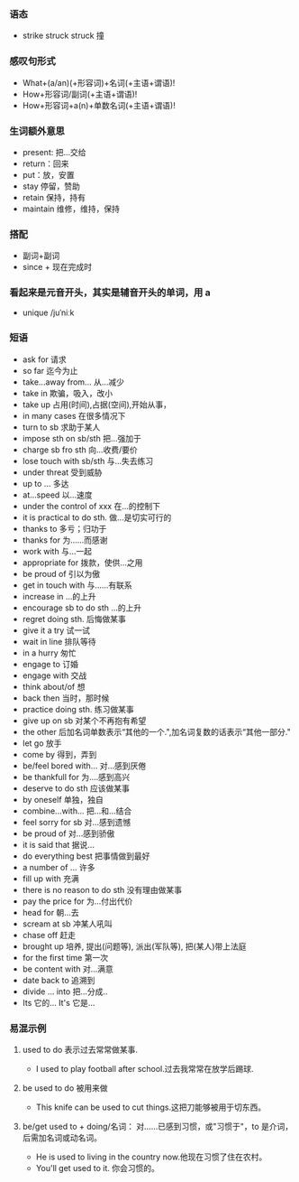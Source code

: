 ### 语态

- strike struck struck 撞

### 感叹句形式

- What+(a/an)(+形容词)+名词(+主语+谓语)!
- How+形容词/副词(+主语+谓语)!
- How+形容词+a(n)+单数名词(+主语+谓语)!

### 生词额外意思

- present: 把...交给
- return：回来
- put：放，安置
- stay 停留，赞助
- retain 保持，持有
- maintain 维修，维持，保持

### 搭配

- 副词+副词
- since + 现在完成时

### 看起来是元音开头，其实是辅音开头的单词，用 a

- unique /juˈniːk

### 短语

- ask for 请求
- so far 迄今为止
- take...away from... 从...减少
- take in 欺骗，吸入，改小
- take up 占用(时间),占据(空间),开始从事，
- in many cases 在很多情况下
- turn to sb 求助于某人
- impose sth on sb/sth 把...强加于
- charge sb fro sth 向...收费/要价
- lose touch with sb/sth 与...失去练习
- under threat 受到威胁
- up to ... 多达
- at...speed 以...速度
- under the control of xxx 在...的控制下
- it is practical to do sth. 做...是切实可行的
- thanks to 多亏；归功于
- thanks for 为……而感谢
- work with 与...一起
- appropriate for 拨款，使供...之用
- be proud of 引以为傲
- get in touch with 与……有联系
- increase in ...的上升
- encourage sb to do sth ...的上升
- regret doing sth. 后悔做某事
- give it a try 试一试
- wait in line 排队等待
- in a hurry 匆忙
- engage to 订婚
- engage with 交战
- think about/of 想
- back then 当时，那时候
- practice doing sth. 练习做某事
- give up on sb 对某个不再抱有希望
- the other 后加名词单数表示“其他的一个.",加名词复数的话表示“其他一部分."
- let go 放手
- come by 得到，弄到
- be/feel bored with... 对...感到厌倦
- be thankfull for 为....感到高兴
- deserve to do sth 应该做某事
- by oneself 单独，独自
- combine...with... 把...和...结合
- feel sorry for sb 对...感到遗憾
- be proud of 对...感到骄傲
- it is said that 据说...
- do everything best 把事情做到最好
- a number of ... 许多
- fill up with 充满
- there is no reason to do sth 没有理由做某事
- pay the price for 为...付出代价
- head for 朝...去
- scream at sb 冲某人吼叫
- chase off 赶走
- brought up 培养, 提出(问题等), 派出(军队等), 把(某人)带上法庭
- for the first time 第一次
- be content with 对...满意
- date back to 追溯到
- divide ... into 把...分成..
- Its 它的... It's 它是...

### 易混示例

1. used to do 表示过去常常做某事.

   - I used to play football after school.过去我常常在放学后踢球.

2. be used to do 被用来做

   - This knife can be used to cut things.这把刀能够被用于切东西。

3. be/get used to + doing/名词： 对……已感到习惯，或"习惯于"，to 是介词，后需加名词或动名词。

   - He is used to living in the country now.他现在习惯了住在农村。
   - You'll get used to it. 你会习惯的。
